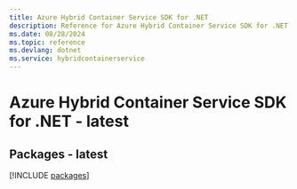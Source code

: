 ```yaml
---
title: Azure Hybrid Container Service SDK for .NET
description: Reference for Azure Hybrid Container Service SDK for .NET
ms.date: 08/28/2024
ms.topic: reference
ms.devlang: dotnet
ms.service: hybridcontainerservice
---
```

# Azure Hybrid Container Service SDK for .NET - latest
## Packages - latest
[!INCLUDE [packages](hybrid-container-service-index.md)]
